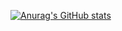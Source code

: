 [![Anurag's GitHub stats](https://github-readme-stats.vercel.app/api?username=Roasteg)](https://github.com/anuraghazra/github-readme-stats)
